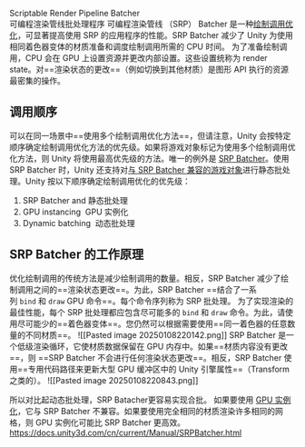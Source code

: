 Scriptable Render Pipeline Batcher  
可编程渲染管线批处理程序
可编程渲染管线 （SRP） Batcher 是一种[绘制调用优化](https://docs.unity3d.com/cn/current/Manual/optimizing-draw-calls.html)，可显著提高使用 SRP 的应用程序的性能。SRP Batcher 减少了 Unity 为使用相同着色器变体的材质准备和调度绘制调用所需的 CPU 时间。
为了准备绘制调用，CPU 会在 GPU 上设置资源并更改内部设置。这些设置统称为 render state。对==渲染状态的更改==（例如切换到其他材质）是图形 API 执行的资源最密集的操作。

## 调用顺序
可以在同一场景中==使用多个绘制调用优化方法==，但请注意，Unity 会按特定顺序确定绘制调用优化方法的优先级。如果将游戏对象标记为使用多个绘制调用优化方法，则 Unity 将使用最高优先级的方法。唯一的例外是 [SRP Batcher](https://docs.unity3d.com/cn/current/Manual/SRPBatcher.html)。使用 SRP Batcher 时，Unity 还支持对[与 SRP Batcher 兼容的游戏对象](https://docs.unity3d.com/cn/current/Manual/SRPBatcher.html#gameobject-compatibility)进行静态批处理。Unity 按以下顺序确定绘制调用优化的优先级：

1. SRP Batcher and 静态批处理
2. GPU instancing  GPU 实例化
3. Dynamic batching  动态批处理

## SRP Batcher 的工作原理
优化绘制调用的传统方法是减少绘制调用的数量。相反，SRP Batcher 减少了绘制调用之间的==渲染状态更改==。为此，SRP Batcher ==结合了一系列 `bind` 和 `draw` GPU 命令==。每个命令序列称为 SRP 批处理。
为了实现渲染的最佳性能，每个 SRP 批处理都应包含尽可能多的 `bind` 和 `draw` 命令。为此，请使用尽可能少的==着色器变体==。您仍然可以根据需要使用==同一着色器的任意数量的不同材质==。
![[Pasted image 20250108220142.png]]
SRP Batcher 是一个低级渲染循环，它使材质数据保留在 GPU 内存中。如果==材质内容没有更改==，则 ==SRP Batcher 不会进行任何渲染状态更改==。相反，SRP Batcher 使用==专用代码路径来更新大型 GPU 缓冲区中的 Unity 引擎属性==（Transform之类的）。
![[Pasted image 20250108220843.png]]

所以对比起动态批处理，SRP Batacher更容易实现合批。
如果要使用 [GPU 实例化](https://docs.unity3d.com/cn/current/Manual/GPUInstancing.html)，它与 SRP Batcher 不兼容。如果要使用完全相同的材质渲染许多相同的网格，则 GPU 实例化可能比 SRP Batcher 更高效。
https://docs.unity3d.com/cn/current/Manual/SRPBatcher.html